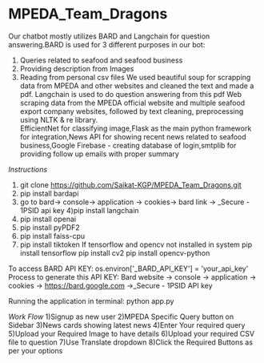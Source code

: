 # MPEDA_Team_Dragons
Our chatbot mostly utilizes BARD and Langchain for question answering.BARD is used for 3 different purposes in our bot:
1) Queries related to seafood and seafood business 
2) Providing description from Images
3) Reading from personal csv files
We used beautiful soup for scrapping data from MPEDA and other websites and cleaned the text and made a pdf. Langchain is used to do question answering from this pdf
Web scraping data from the MPEDA official website and multiple seafood export company websites, followed by text cleaning, preprocessing using NLTK & re library.      
EfficientNet for classifying image,Flask as the main python framework for integration,News API for showing recent news related to seafood business,Google Firebase - creating database of login,smtplib for providing follow up emails with proper summary

*Instructions*
1) git clone https://github.com/Saikat-KGP/MPEDA_Team_Dragons.git
2) pip install bardapi
3) go to bard-> console-> application -> cookies-> bard link -> _Secure - 1PSID api key
4)pip install langchain
5) pip install openai
6) pip install pyPDF2
7) pip install faiss-cpu
8) pip install tiktoken
If tensorflow and opencv not installed in system
pip install tensorflow
pip install cv2
pip install opencv-python

To access BARD API KEY:
os.environ['_BARD_API_KEY'] = 'your_api_key'
Process to generate this API KEY:
Bard website -> console -> application -> cookies -> https://bard.google.com ->_Secure - 1PSID API key

Running the application in terminal:
python app.py

*Work Flow*
1)Signup as new user
2)MPEDA Specific Query button on Sidebar
3)News cards showing latest news
4)Enter Your required query
5)Upload your Required Image to have details
6)Upload your required CSV file to question
7)Use Translate dropdown
8)Click the Required Buttons as per your options
